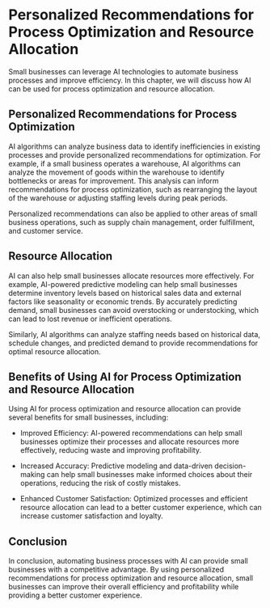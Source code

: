 Personalized Recommendations for Process Optimization and Resource Allocation
===============================================================================================================================

Small businesses can leverage AI technologies to automate business processes and improve efficiency. In this chapter, we will discuss how AI can be used for process optimization and resource allocation.

Personalized Recommendations for Process Optimization
-----------------------------------------------------

AI algorithms can analyze business data to identify inefficiencies in existing processes and provide personalized recommendations for optimization. For example, if a small business operates a warehouse, AI algorithms can analyze the movement of goods within the warehouse to identify bottlenecks or areas for improvement. This analysis can inform recommendations for process optimization, such as rearranging the layout of the warehouse or adjusting staffing levels during peak periods.

Personalized recommendations can also be applied to other areas of small business operations, such as supply chain management, order fulfillment, and customer service.

Resource Allocation
-------------------

AI can also help small businesses allocate resources more effectively. For example, AI-powered predictive modeling can help small businesses determine inventory levels based on historical sales data and external factors like seasonality or economic trends. By accurately predicting demand, small businesses can avoid overstocking or understocking, which can lead to lost revenue or inefficient operations.

Similarly, AI algorithms can analyze staffing needs based on historical data, schedule changes, and predicted demand to provide recommendations for optimal resource allocation.

Benefits of Using AI for Process Optimization and Resource Allocation
---------------------------------------------------------------------

Using AI for process optimization and resource allocation can provide several benefits for small businesses, including:

* Improved Efficiency: AI-powered recommendations can help small businesses optimize their processes and allocate resources more effectively, reducing waste and improving profitability.

* Increased Accuracy: Predictive modeling and data-driven decision-making can help small businesses make informed choices about their operations, reducing the risk of costly mistakes.

* Enhanced Customer Satisfaction: Optimized processes and efficient resource allocation can lead to a better customer experience, which can increase customer satisfaction and loyalty.

Conclusion
----------

In conclusion, automating business processes with AI can provide small businesses with a competitive advantage. By using personalized recommendations for process optimization and resource allocation, small businesses can improve their overall efficiency and profitability while providing a better customer experience.
